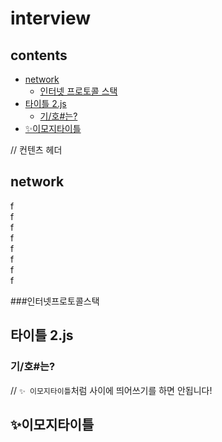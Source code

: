 # interview
## contents
- [network](#network)
	- [인터넷 프로토콜 스택](#인터넷-프로토콜-스택)
- [타이틀 2.js](#타이틀-2js)
	- [기/호#는?](#기호는)
- [✨이모지타이틀](#이모지타이틀)



// 컨텐츠 헤더
## network
f  
f  
f  
f  
f  
f  
f  
f  

###인터넷프로토콜스택

## 타이틀 2.js
### 기/호#는?
// `✨ 이모지타이틀`처럼 사이에 띄어쓰기를 하면 안됩니다! 
## ✨이모지타이틀 
